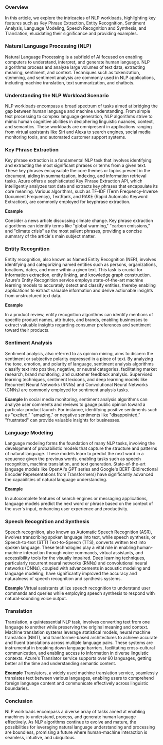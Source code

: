 ### Overview
In this article, we explore the intricacies of NLP workloads, highlighting key features such as Key Phrase Extraction, Entity Recognition, Sentiment Analysis, Language Modeling, Speech Recognition and Synthesis, and Translation, elucidating their significance and providing examples.

### Natural Language Processing (NLP)
Natural Language Processing is a subfield of AI focused on enabling computers to understand, interpret, and generate human language. NLP algorithms process and analyze large volumes of text data, extracting meaning, sentiment, and context. Techniques such as tokenization, stemming, and sentiment analysis are commonly used in NLP applications, including machine translation, text summarization, and chatbots.

### Understanding the NLP Workload Scenario
NLP workloads encompass a broad spectrum of tasks aimed at bridging the gap between human language and machine understanding. From simple text processing to complex language generation, NLP algorithms strive to mimic human cognitive abilities in deciphering linguistic nuances, context, and semantics. These workloads are omnipresent in applications ranging from virtual assistants like Siri and Alexa to search engines, social media monitoring tools, and automated customer support systems.

### Key Phrase Extraction
Key phrase extraction is a fundamental NLP task that involves identifying and extracting the most significant phrases or terms from a given text. These key phrases encapsulate the core themes or topics present in the document, aiding in summarization, indexing, and information retrieval tasks. Azure offers a sophisticated Key Phrase Extraction API, which intelligently analyzes text data and extracts key phrases that encapsulate its core meaning. Various algorithms, such as TF-IDF (Term Frequency-Inverse Document Frequency), TextRank, and RAKE (Rapid Automatic Keyword Extraction), are commonly employed for keyphrase extraction.

**Example**

Consider a news article discussing climate change. Key phrase extraction algorithms can identify terms like "global warming," "carbon emissions," and "climate crisis" as the most salient phrases, providing a concise summary of the article's main subject matter.

### Entity Recognition
Entity recognition, also known as Named Entity Recognition (NER), involves identifying and categorizing named entities such as persons, organizations, locations, dates, and more within a given text. This task is crucial for information extraction, entity linking, and knowledge graph construction. Azure's Entity Recognition service employs state-of-the-art machine learning models to accurately detect and classify entities, thereby enabling applications to extract valuable information and derive actionable insights from unstructured text data.

**Example**

In a product review, entity recognition algorithms can identify mentions of specific product names, attributes, and brands, enabling businesses to extract valuable insights regarding consumer preferences and sentiment toward their products.

### Sentiment Analysis
Sentiment analysis, also referred to as opinion mining, aims to discern the sentiment or subjective polarity expressed in a piece of text. By analyzing the tone, emotion, and polarity of language, sentiment analysis algorithms classify text into positive, negative, or neutral categories, facilitating market research, brand monitoring, and customer feedback analysis. Supervised learning techniques, sentiment lexicons, and deep learning models like Recurrent Neural Networks (RNNs) and Convolutional Neural Networks (CNNs) are commonly employed for sentiment analysis tasks.

**Example**
In social media monitoring, sentiment analysis algorithms can analyze user comments and reviews to gauge public opinion toward a particular product launch. For instance, identifying positive sentiments such as "excited," "amazing," or negative sentiments like "disappointed," "frustrated" can provide valuable insights for businesses.

### Language Modeling
Language modeling forms the foundation of many NLP tasks, involving the development of probabilistic models that capture the structure and patterns of natural language. These models learn to predict the next word in a sequence given the previous words, enabling tasks such as speech recognition, machine translation, and text generation. State-of-the-art language models like OpenAI's GPT series and Google's BERT (Bidirectional Encoder Representations from Transformers) have significantly advanced the capabilities of natural language understanding.

**Example**

In autocomplete features of search engines or messaging applications, language models predict the next word or phrase based on the context of the user's input, enhancing user experience and productivity.

### Speech Recognition and Synthesis
Speech recognition, also known as Automatic Speech Recognition (ASR), involves transcribing spoken language into text, while speech synthesis, or Speech-to-text (STT) Text-to-Speech (TTS), converts written text into spoken language. These technologies play a vital role in enabling human-machine interaction through voice commands, virtual assistants, and accessibility tools for the visually impaired. Deep learning techniques, particularly recurrent neural networks (RNNs) and convolutional neural networks (CNNs), coupled with advancements in acoustic modeling and language modeling, have significantly improved the accuracy and naturalness of speech recognition and synthesis systems.

**Example**
Virtual assistants utilize speech recognition to understand user commands and queries while employing speech synthesis to respond with natural-sounding voice output.

### Translation
Translation, a quintessential NLP task, involves converting text from one language to another while preserving the original meaning and context. Machine translation systems leverage statistical models, neural machine translation (NMT), and transformer-based architectures to achieve accurate and fluent translations across multiple language pairs. These systems are instrumental in breaking down language barriers, facilitating cross-cultural communication, and enabling access to information in diverse linguistic contexts. Azure's Translator service supports over 60 languages, getting better all the time and understanding semantic content.

**Example**
Translators, a widely used machine translation service, seamlessly translates text between various languages, enabling users to comprehend foreign language content and communicate effectively across linguistic boundaries.

### Conclusion
NLP workloads encompass a diverse array of tasks aimed at enabling machines to understand, process, and generate human language effectively. As NLP algorithms continue to evolve and mature, the possibilities for leveraging natural language understanding and processing are boundless, promising a future where human-machine interaction is seamless, intuitive, and ubiquitous.
